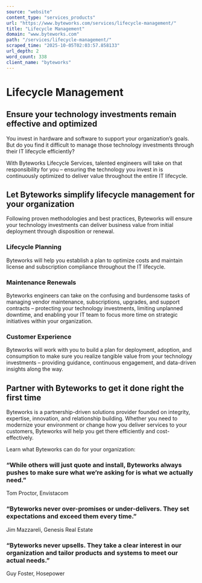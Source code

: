 ```yaml
---
source: "website"
content_type: "services_products"
url: "https://www.byteworks.com/services/lifecycle-management/"
title: "Lifecycle Management"
domain: "www.byteworks.com"
path: "/services/lifecycle-management/"
scraped_time: "2025-10-05T02:03:57.858133"
url_depth: 2
word_count: 338
client_name: "byteworks"
---
```


# Lifecycle Management

## Ensure your technology investments remain effective and optimized

You invest in hardware and software to support your organization’s goals. But do you find it difficult to manage those technology investments through their IT lifecycle efficiently?

With Byteworks Lifecycle Services, talented engineers will take on that responsibility for you – ensuring the technology you invest in is continuously optimized to deliver value throughout the entire IT lifecycle.

## Let Byteworks simplify lifecycle management for your organization

Following proven methodologies and best practices, Byteworks will ensure your technology investments can deliver business value from initial deployment through disposition or renewal.

### Lifecycle Planning

Byteworks will help you establish a plan to optimize costs and maintain license and subscription compliance throughout the IT lifecycle.

### Maintenance Renewals

Byteworks engineers can take on the confusing and burdensome tasks of managing vendor maintenance, subscriptions, upgrades, and support contracts – protecting your technology investments, limiting unplanned downtime, and enabling your IT team to focus more time on strategic initiatives within your organization.

### Customer Experience

Byteworks will work with you to build a plan for deployment, adoption, and consumption to make sure you realize tangible value from your technology investments – providing guidance, continuous engagement, and data-driven insights along the way.

## Partner with Byteworks to get it done right the first time

Byteworks is a partnership-driven solutions provider founded on integrity, expertise, innovation, and relationship building. Whether you need to modernize your environment or change how you deliver services to your customers, Byteworks will help you get there efficiently and cost-effectively.

Learn what Byteworks can do for your organization:

### “While others will just quote and install, Byteworks always pushes to make sure what we’re asking for is what we actually need.”

Tom Proctor, Envistacom

### “Byteworks never over-promises or under-delivers. They set expectations and exceed them every time.”

Jim Mazzareli, Genesis Real Estate

### “Byteworks never upsells. They take a clear interest in our organization and tailor products and systems to meet our actual needs.”

Guy Foster, Hosepower